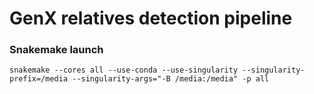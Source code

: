 # GenX relatives detection pipeline

### Snakemake launch

```shell script
snakemake --cores all --use-conda --use-singularity --singularity-prefix=/media --singularity-args="-B /media:/media" -p all
```